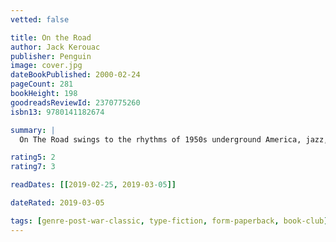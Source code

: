 ```yaml
---
vetted: false

title: On the Road
author: Jack Kerouac
publisher: Penguin
image: cover.jpg
dateBookPublished: 2000-02-24
pageCount: 281
bookHeight: 198
goodreadsReviewId: 2370775260
isbn13: 9780141182674

summary: |
  On The Road swings to the rhythms of 1950s underground America, jazz, sex, generosity, chill dawns and drugs, with Sal Paradise and his hero Dean Moriarty, traveller and mystic, the living epitome of Beat. Now recognized as a modern classic, Kerouac's American Dream is nearer that of Walt Whitman than F. Scott Fitzgerald's, and the narrative goes racing towards the sunset with unforgettable exuberance, poignancy and passion.

rating5: 2
rating7: 3

readDates: [[2019-02-25, 2019-03-05]]

dateRated: 2019-03-05

tags: [genre-post-war-classic, type-fiction, form-paperback, book-club]
---
```

